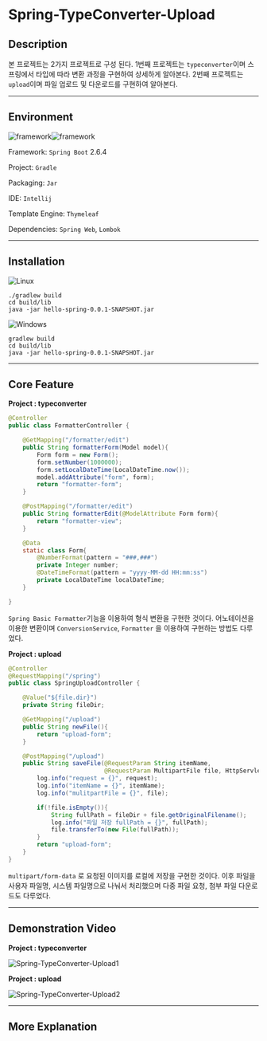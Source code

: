 # Spring-TypeConverter-Upload



## Description

본 프로젝트는 2가지 프로젝트로 구성 된다. 1번째 프로젝트는 `typeconverter`이며 스프링에서 타입에 따라 변환 과정을 구현하여 상세하게 알아본다. 2번째 프로젝트는 `upload`이며 파일 업로드 및 다운로드를 구현하여 알아본다.



------



## Environment

![framework](https://img.shields.io/badge/Framework-SpringBoot-green)![framework](https://img.shields.io/badge/Language-java-b07219) 

Framework: `Spring Boot` 2.6.4

Project: `Gradle`

Packaging: `Jar`

IDE: `Intellij`

Template Engine: `Thymeleaf`

Dependencies: `Spring Web`, `Lombok`



------



## Installation



![Linux](https://img.shields.io/badge/Linux-FCC624?style=for-the-badge&logo=linux&logoColor=black) 

```
./gradlew build
cd build/lib
java -jar hello-spring-0.0.1-SNAPSHOT.jar
```



![Windows](https://img.shields.io/badge/Windows-0078D6?style=for-the-badge&logo=windows&logoColor=white) 

```
gradlew build
cd build/lib
java -jar hello-spring-0.0.1-SNAPSHOT.jar
```



------



## Core Feature



**Project : typeconverter**

```java
@Controller
public class FormatterController {

    @GetMapping("/formatter/edit")
    public String formatterForm(Model model){
        Form form = new Form();
        form.setNumber(1000000);
        form.setLocalDateTime(LocalDateTime.now());
        model.addAttribute("form", form);
        return "formatter-form";
    }

    @PostMapping("/formatter/edit")
    public String formatterEdit(@ModelAttribute Form form){
        return "formatter-view";
    }

    @Data
    static class Form{
        @NumberFormat(pattern = "###,###")
        private Integer number;
        @DateTimeFormat(pattern = "yyyy-MM-dd HH:mm:ss")
        private LocalDateTime localDateTime;
    }

}
```

`Spring Basic Formatter`기능을 이용하여 형식 변환을 구현한 것이다. 어노테이션을 이용한 변환이며 `ConversionService`, `Formatter` 을 이용하여 구현하는 방법도 다루었다.



**Project : upload**

```java
@Controller
@RequestMapping("/spring")
public class SpringUploadController {

    @Value("${file.dir}")
    private String fileDir;

    @GetMapping("/upload")
    public String newFile(){
        return "upload-form";
    }

    @PostMapping("/upload")
    public String saveFile(@RequestParam String itemName,
                           @RequestParam MultipartFile file, HttpServletRequest request) throws IOException {
        log.info("request = {}", request);
        log.info("itemName = {}", itemName);
        log.info("mulitpartFile = {}", file);

        if(!file.isEmpty()){
            String fullPath = fileDir + file.getOriginalFilename();
            log.info("파일 저장 fullPath = {}", fullPath);
            file.transferTo(new File(fullPath));
        }
        return "upload-form";
    }
}
```

`multipart/form-data` 로 요청된 이미지를 로컬에 저장을 구현한 것이다. 이후 파일을 사용자 파일명, 시스템 파일명으로 나눠서 처리했으며 다중 파일 요청, 첨부 파일 다운로드도 다루었다.



-----



## Demonstration Video



**Project : typeconverter**

![Spring-TypeConverter-Upload1](/home/mwkang/Downloads/Spring-TypeConverter-Upload1.gif)



**Project : upload**

![Spring-TypeConverter-Upload2](/home/mwkang/Downloads/Spring-TypeConverter-Upload2.gif)



------



## More Explanation